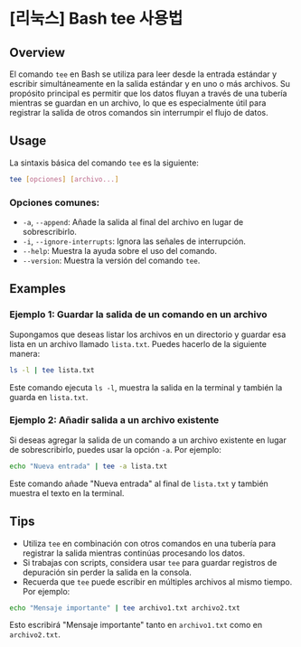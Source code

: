 # [리눅스] Bash tee 사용법

## Overview
El comando `tee` en Bash se utiliza para leer desde la entrada estándar y escribir simultáneamente en la salida estándar y en uno o más archivos. Su propósito principal es permitir que los datos fluyan a través de una tubería mientras se guardan en un archivo, lo que es especialmente útil para registrar la salida de otros comandos sin interrumpir el flujo de datos.

## Usage
La sintaxis básica del comando `tee` es la siguiente:

```bash
tee [opciones] [archivo...]
```

### Opciones comunes:
- `-a`, `--append`: Añade la salida al final del archivo en lugar de sobrescribirlo.
- `-i`, `--ignore-interrupts`: Ignora las señales de interrupción.
- `--help`: Muestra la ayuda sobre el uso del comando.
- `--version`: Muestra la versión del comando `tee`.

## Examples
### Ejemplo 1: Guardar la salida de un comando en un archivo
Supongamos que deseas listar los archivos en un directorio y guardar esa lista en un archivo llamado `lista.txt`. Puedes hacerlo de la siguiente manera:

```bash
ls -l | tee lista.txt
```

Este comando ejecuta `ls -l`, muestra la salida en la terminal y también la guarda en `lista.txt`.

### Ejemplo 2: Añadir salida a un archivo existente
Si deseas agregar la salida de un comando a un archivo existente en lugar de sobrescribirlo, puedes usar la opción `-a`. Por ejemplo:

```bash
echo "Nueva entrada" | tee -a lista.txt
```

Este comando añade "Nueva entrada" al final de `lista.txt` y también muestra el texto en la terminal.

## Tips
- Utiliza `tee` en combinación con otros comandos en una tubería para registrar la salida mientras continúas procesando los datos.
- Si trabajas con scripts, considera usar `tee` para guardar registros de depuración sin perder la salida en la consola.
- Recuerda que `tee` puede escribir en múltiples archivos al mismo tiempo. Por ejemplo:

```bash
echo "Mensaje importante" | tee archivo1.txt archivo2.txt
```

Esto escribirá "Mensaje importante" tanto en `archivo1.txt` como en `archivo2.txt`.